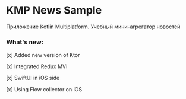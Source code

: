 # KMP News Sample
Приложение Kotlin Multiplatform. Учебный мини-агрегатор новостей

### What's new:
[x] Added new version of Ktor

[x] Integrated Redux MVI

[x] SwiftUI in iOS side

[x] Using Flow collector on iOS

